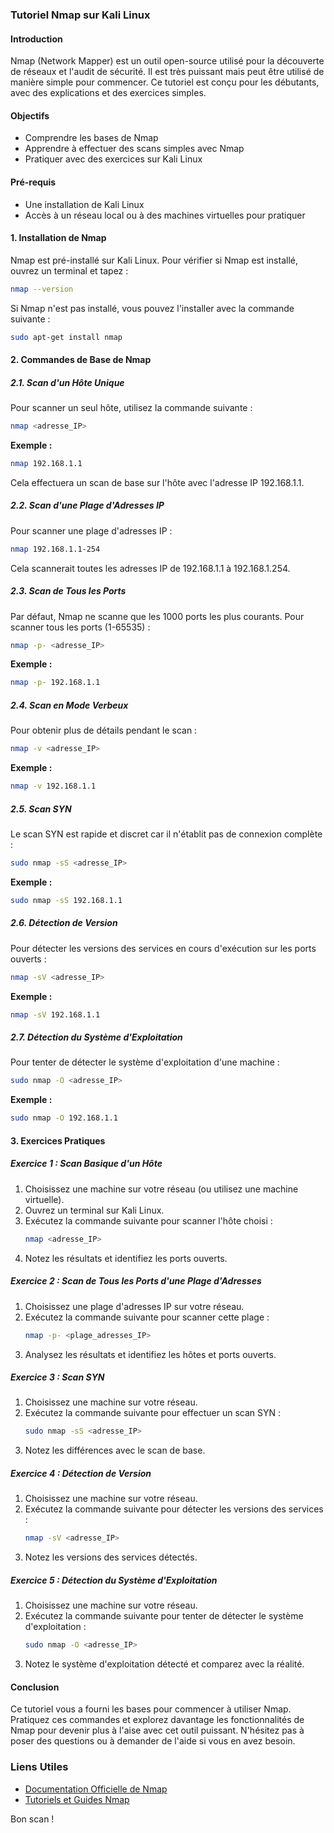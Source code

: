### Tutoriel Nmap sur Kali Linux

#### Introduction
Nmap (Network Mapper) est un outil open-source utilisé pour la découverte de réseaux et l'audit de sécurité. Il est très puissant mais peut être utilisé de manière simple pour commencer. Ce tutoriel est conçu pour les débutants, avec des explications et des exercices simples.

#### Objectifs
- Comprendre les bases de Nmap
- Apprendre à effectuer des scans simples avec Nmap
- Pratiquer avec des exercices sur Kali Linux

#### Pré-requis
- Une installation de Kali Linux
- Accès à un réseau local ou à des machines virtuelles pour pratiquer

#### 1. Installation de Nmap
Nmap est pré-installé sur Kali Linux. Pour vérifier si Nmap est installé, ouvrez un terminal et tapez :
```sh
nmap --version
```
Si Nmap n'est pas installé, vous pouvez l'installer avec la commande suivante :
```sh
sudo apt-get install nmap
```

#### 2. Commandes de Base de Nmap

##### 2.1. Scan d'un Hôte Unique
Pour scanner un seul hôte, utilisez la commande suivante :
```sh
nmap <adresse_IP>
```
**Exemple :**
```sh
nmap 192.168.1.1
```
Cela effectuera un scan de base sur l'hôte avec l'adresse IP 192.168.1.1.

##### 2.2. Scan d'une Plage d'Adresses IP
Pour scanner une plage d'adresses IP :
```sh
nmap 192.168.1.1-254
```
Cela scannerait toutes les adresses IP de 192.168.1.1 à 192.168.1.254.

##### 2.3. Scan de Tous les Ports
Par défaut, Nmap ne scanne que les 1000 ports les plus courants. Pour scanner tous les ports (1-65535) :
```sh
nmap -p- <adresse_IP>
```
**Exemple :**
```sh
nmap -p- 192.168.1.1
```

##### 2.4. Scan en Mode Verbeux
Pour obtenir plus de détails pendant le scan :
```sh
nmap -v <adresse_IP>
```
**Exemple :**
```sh
nmap -v 192.168.1.1
```

##### 2.5. Scan SYN
Le scan SYN est rapide et discret car il n'établit pas de connexion complète :
```sh
sudo nmap -sS <adresse_IP>
```
**Exemple :**
```sh
sudo nmap -sS 192.168.1.1
```

##### 2.6. Détection de Version
Pour détecter les versions des services en cours d'exécution sur les ports ouverts :
```sh
nmap -sV <adresse_IP>
```
**Exemple :**
```sh
nmap -sV 192.168.1.1
```

##### 2.7. Détection du Système d'Exploitation
Pour tenter de détecter le système d'exploitation d'une machine :
```sh
sudo nmap -O <adresse_IP>
```
**Exemple :**
```sh
sudo nmap -O 192.168.1.1
```

#### 3. Exercices Pratiques

##### Exercice 1 : Scan Basique d'un Hôte
1. Choisissez une machine sur votre réseau (ou utilisez une machine virtuelle).
2. Ouvrez un terminal sur Kali Linux.
3. Exécutez la commande suivante pour scanner l'hôte choisi :
   ```sh
   nmap <adresse_IP>
   ```
4. Notez les résultats et identifiez les ports ouverts.

##### Exercice 2 : Scan de Tous les Ports d'une Plage d'Adresses
1. Choisissez une plage d'adresses IP sur votre réseau.
2. Exécutez la commande suivante pour scanner cette plage :
   ```sh
   nmap -p- <plage_adresses_IP>
   ```
3. Analysez les résultats et identifiez les hôtes et ports ouverts.

##### Exercice 3 : Scan SYN
1. Choisissez une machine sur votre réseau.
2. Exécutez la commande suivante pour effectuer un scan SYN :
   ```sh
   sudo nmap -sS <adresse_IP>
   ```
3. Notez les différences avec le scan de base.

##### Exercice 4 : Détection de Version
1. Choisissez une machine sur votre réseau.
2. Exécutez la commande suivante pour détecter les versions des services :
   ```sh
   nmap -sV <adresse_IP>
   ```
3. Notez les versions des services détectés.

##### Exercice 5 : Détection du Système d'Exploitation
1. Choisissez une machine sur votre réseau.
2. Exécutez la commande suivante pour tenter de détecter le système d'exploitation :
   ```sh
   sudo nmap -O <adresse_IP>
   ```
3. Notez le système d'exploitation détecté et comparez avec la réalité.

#### Conclusion
Ce tutoriel vous a fourni les bases pour commencer à utiliser Nmap. Pratiquez ces commandes et explorez davantage les fonctionnalités de Nmap pour devenir plus à l'aise avec cet outil puissant. N'hésitez pas à poser des questions ou à demander de l'aide si vous en avez besoin.

### Liens Utiles
- [Documentation Officielle de Nmap](https://nmap.org/book/man.html)
- [Tutoriels et Guides Nmap](https://nmap.org/docs.html)

Bon scan !
